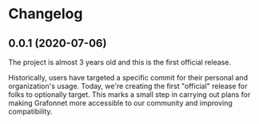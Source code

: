 # Changelog

## 0.0.1 (2020-07-06)

The project is almost 3 years old and this is the first official release.

Historically, users have targeted a specific commit for their personal and
organization's usage. Today, we're creating the first "official" release for
folks to optionally target. This marks a small step in carrying out plans for
making Grafonnet more accessible to our community and improving compatibility.
